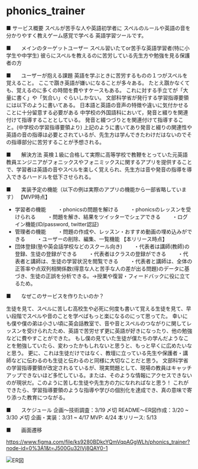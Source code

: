 # phonics_trainer
■ サービス概要
スペルが苦手な人や英語初学者に
スペルのルールや英語の音を分かりやすく教えゲーム感覚で学べる
英語学習ツールです。

■　　メインのターゲットユーザー
スペル習いたてor苦手な英語学習者(特に小学生や中学生)
彼らにスペルを教えるのに苦労している先生方や勉強を見る保護者の方


■　　ユーザーが抱える課題
英語を学ぶときに苦労するものの１つがスペルを覚えること。
ここで躓き英語が嫌いになることが多々ある。
たとえ躓かなくても、覚えるのに多くの時間を費やすケースもある。
これに対する手立てが「大量に書く」や「気合い」ぐらいしかない。
文部科学省が発行する学習指導要領には以下のように書いてある。
日本語と英語の音声の特徴や違いに気付かせることに十分留意する必要がある
中学校の外国語科において，発音と綴りを関連付けて指導することとしている。
発音と綴つづりとを関連付けて指導すること。(中学校の学習指導要領より)
上記のように書いてあり発音と綴りの関連性や英語の音の指導は必要とされているが、先生方は学んできたわけだはないのでその指導部分に苦労することが予想される。


■　　解決方法
英検１級に合格して実際に高等学校で教鞭をとっていた元英語教員エンジニアがフォニックスやフォニミックスに関するアプリを提供することで、学習者は英語の音やスペルを楽しく覚えられ、先生方は音や発音の指導を導入できるハードルを低下させられる。

■　　実装予定の機能（以下の例は実際のアプリの機能から一部省略しています）
【MVP時点】
  - 学習者の機能
　　・phonicsの問題を解ける
　　・phonicsのレッスンを受けられる
　　・問題を解き、結果をツイッターでシェアできる
　　・ログイン機能(ID/password, twitter認証)
  - 管理者の機能
　　・問題の作成や、レッスン・おすすめ動画の埋め込みができる
　　・ユーザーの削除、編集、一覧機能
【本リリース時点】
  - 団体登録(塾や英会話学校などのスクール向き)
　　・代表者は講師(教師)の登録、生徒の登録ができる
　　・代表者はクラスの登録ができる
　　・代表者と講師は、生徒の学習状況を閲覧できる
　　・代表者と講師は、全体の正答率や点双列相関係数(得意な人と苦手な人の差が出る問題)のデータに基づき、生徒の正誤を分析できる。→授業や復習・フィードバックに役に立てるため。
 
	 
■　　なぜこのサービスを作りたいのか？

生徒を見て、スペルに苦しむ高校生や必死に何度も書いて覚える生徒を見て、早い段階でスペルや音のことを学べばもっと楽になるのにって思ってた。
幸いにも僕や僕の弟は小さい頃に英会話教室で、音や音とスペルのつながりに関してレッスンを受けられたため、英語で苦労せず更に英語が好きになったり、他の勉強などに費やすことができた。
もし僕の見ていた生徒が僕たちの学んだようなことを勉強していたら、変わったかもしれないと思うと、もっと早くに広めたいなと思う。
更に、これは生徒だけではなく、教壇に立っている先生や保護者・講師などに伝わるのも生徒と伝わるのと同様に大切なことだと思う。
文部科学省の学習指導要領が改定されるているが、現実問題として、現場の教員はキャッチアップできないほど多忙している。または、そのような情報にアクセスできないのが現状だ。このように苦しむ生徒や先生方の力になれればなと思う！
これができたら、学習指導要領のような指導や学びの個別化を達成でき、真の意味で寄り添った教育につながる。

■　　スケジュール
企画〜技術調査：3/19 〆切
README〜ER図作成：3/20 ~ 3/30 〆切
企画・実装：3/31 ~ 4/17
MVP: 4/24
本リリース: 5/13


■　　画面遷移

https://www.figma.com/file/ks9280BDkcYQmVqpAGgWLh/phonics_trainer?node-id=0%3A1&t=J500Gu32IVj8QAY0-1

![ER図](https://i.gyazo.com/e47f1a2d7ab58147192bcd0038b5e685.png)